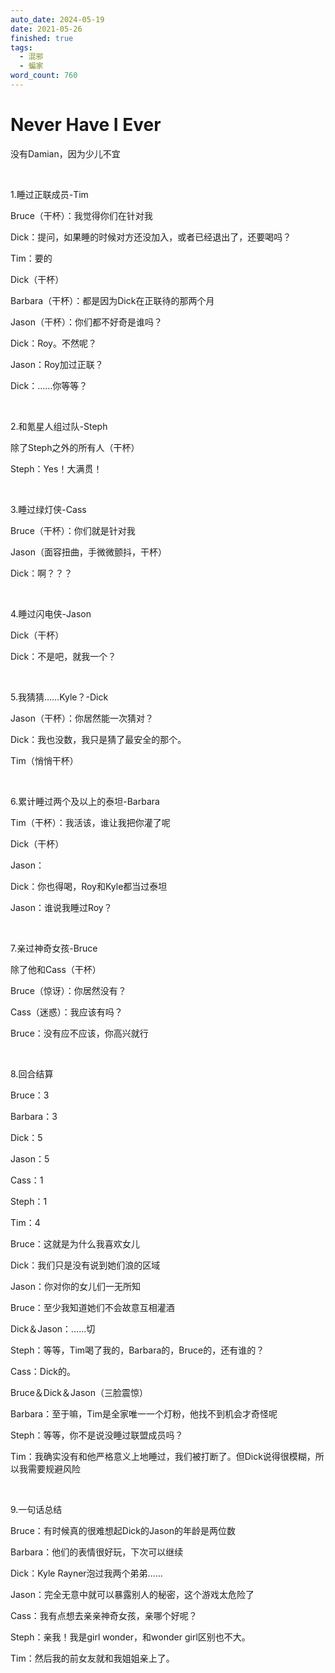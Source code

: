 ```yaml
---
auto_date: 2024-05-19
date: 2021-05-26
finished: true
tags:
  - 混邪
  - 蝙家
word_count: 760
---
```


# Never Have I Ever

没有Damian，因为少儿不宜

<br>

1.睡过正联成员-Tim

Bruce（干杯）：我觉得你们在针对我

Dick：提问，如果睡的时候对方还没加入，或者已经退出了，还要喝吗？

Tim：要的

Dick（干杯）

Barbara（干杯）：都是因为Dick在正联待的那两个月

Jason（干杯）：你们都不好奇是谁吗？

Dick：Roy。不然呢？

Jason：Roy加过正联？

Dick：……你等等？

<br>

2.和氪星人组过队-Steph

除了Steph之外的所有人（干杯）

Steph：Yes！大满贯！

<br>

3.睡过绿灯侠-Cass

Bruce（干杯）：你们就是针对我

Jason（面容扭曲，手微微颤抖，干杯）

Dick：啊？？？

<br>

4.睡过闪电侠-Jason

Dick（干杯）

Dick：不是吧，就我一个？

<br>

5.我猜猜……Kyle？-Dick

Jason（干杯）：你居然能一次猜对？

Dick：我也没数，我只是猜了最安全的那个。

Tim（悄悄干杯）

<br>

6.累计睡过两个及以上的泰坦-Barbara

Tim（干杯）：我活该，谁让我把你灌了呢

Dick（干杯）

Jason：

Dick：你也得喝，Roy和Kyle都当过泰坦

Jason：谁说我睡过Roy？

<br>

7.亲过神奇女孩-Bruce

除了他和Cass（干杯）

Bruce（惊讶）：你居然没有？

Cass（迷惑）：我应该有吗？

Bruce：没有应不应该，你高兴就行

<br>

8.回合结算

Bruce：3

Barbara：3

Dick：5

Jason：5

Cass：1

Steph：1

Tim：4

Bruce：这就是为什么我喜欢女儿

Dick：我们只是没有说到她们浪的区域

Jason：你对你的女儿们一无所知

Bruce：至少我知道她们不会故意互相灌酒

Dick＆Jason：……切

Steph：等等，Tim喝了我的，Barbara的，Bruce的，还有谁的？

Cass：Dick的。

Bruce＆Dick＆Jason（三脸震惊）

Barbara：至于嘛，Tim是全家唯一一个灯粉，他找不到机会才奇怪呢

Steph：等等，你不是说没睡过联盟成员吗？

Tim：我确实没有和他严格意义上地睡过，我们被打断了。但Dick说得很模糊，所以我需要规避风险

<br>

9.一句话总结

Bruce：有时候真的很难想起Dick的Jason的年龄是两位数

Barbara：他们的表情很好玩，下次可以继续

Dick：Kyle Rayner泡过我两个弟弟……

Jason：完全无意中就可以暴露别人的秘密，这个游戏太危险了

Cass：我有点想去亲亲神奇女孩，亲哪个好呢？

Steph：亲我！我是girl wonder，和wonder girl区别也不大。

Tim：然后我的前女友就和我姐姐亲上了。
